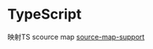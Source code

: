 # TypeScript

映射TS scource map [source-map-support](https://www.npmjs.com/package/source-map-support)